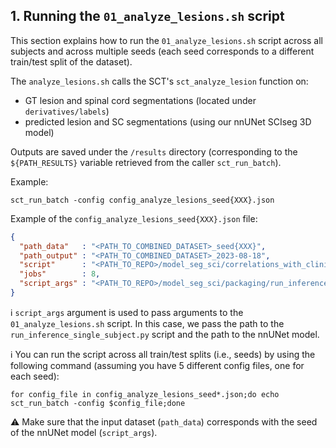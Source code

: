 ## 1. Running the `01_analyze_lesions.sh` script

This section explains how to run the `01_analyze_lesions.sh` script across all subjects and across multiple seeds (each
seed corresponds to a different train/test split of the dataset).

The `analyze_lesions.sh` calls the SCT's `sct_analyze_lesion` function on:
- GT lesion and spinal cord segmentations (located under `derivatives/labels`)
- predicted lesion and SC segmentations (using our nnUNet SCIseg 3D model)

Outputs are saved under the `/results` directory (corresponding to the `${PATH_RESULTS}` variable retrieved from the 
caller `sct_run_batch`).

Example:

```console
sct_run_batch -config config_analyze_lesions_seed{XXX}.json
```

Example of the `config_analyze_lesions_seed{XXX}.json` file:

```json
{
  "path_data"   : "<PATH_TO_COMBINED_DATASET>_seed{XXX}",
  "path_output" : "<PATH_TO_COMBINED_DATASET>_2023-08-18",
  "script"      : "<PATH_TO_REPO>/model_seg_sci/correlations_with_clinical_scores/01_analyze_lesions.sh",
  "jobs"        : 8,
  "script_args" : "<PATH_TO_REPO>/model_seg_sci/packaging/run_inference_single_subject.py <PATH_TO_MODEL>/sci-multisite-model_seed{XXX}"
}
```

ℹ️ `script_args` argument is used to pass arguments to the `01_analyze_lesions.sh` script. 
In this case, we pass the path to the `run_inference_single_subject.py` script and the path to the nnUNet model.

ℹ️ You can run the script across all train/test splits (i.e., seeds) by using the following command (assuming you have 
5 different config files, one for each seed):

```console
for config_file in config_analyze_lesions_seed*.json;do echo sct_run_batch -config $config_file;done
```

⚠️ Make sure that the input dataset (`path_data`) corresponds with the seed of the nnUNet model (`script_args`).
